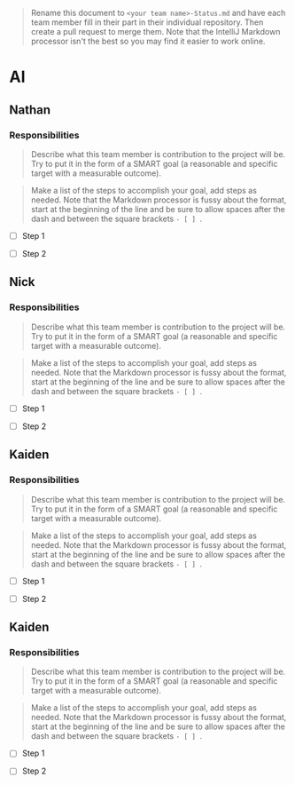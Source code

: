 >Rename this document to `<your team name>-Status.md` and have each team member fill in their part in their individual repository. Then create a pull request to merge them. Note that the IntelliJ Markdown processor isn't the best so you may find it easier to work online.

# AI

## Nathan

### Responsibilities

>Describe what this team member is contribution to the project will be. Try to put it in the form of a SMART goal (a reasonable and specific target with a measurable outcome).

>Make a list of the steps to accomplish your goal, add steps as needed. Note that the Markdown processor is fussy about the format, start at the beginning of the line and be sure to allow spaces after the dash and between the square brackets `- [ ] `.

- [ ] Step 1

- [ ] Step 2

## Nick

### Responsibilities

>Describe what this team member is contribution to the project will be. Try to put it in the form of a SMART goal (a reasonable and specific target with a measurable outcome).

>Make a list of the steps to accomplish your goal, add steps as needed. Note that the Markdown processor is fussy about the format, start at the beginning of the line and be sure to allow spaces after the dash and between the square brackets `- [ ] `.

- [ ] Step 1

- [ ] Step 2

## Kaiden

### Responsibilities

>Describe what this team member is contribution to the project will be. Try to put it in the form of a SMART goal (a reasonable and specific target with a measurable outcome).

>Make a list of the steps to accomplish your goal, add steps as needed. Note that the Markdown processor is fussy about the format, start at the beginning of the line and be sure to allow spaces after the dash and between the square brackets `- [ ] `.

- [ ] Step 1

- [ ] Step 2

## Kaiden

### Responsibilities

>Describe what this team member is contribution to the project will be. Try to put it in the form of a SMART goal (a reasonable and specific target with a measurable outcome).

>Make a list of the steps to accomplish your goal, add steps as needed. Note that the Markdown processor is fussy about the format, start at the beginning of the line and be sure to allow spaces after the dash and between the square brackets `- [ ] `.

- [ ] Step 1

- [ ] Step 2
